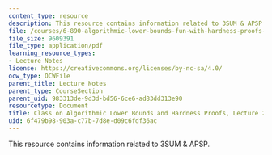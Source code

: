 ```yaml
---
content_type: resource
description: This resource contains information related to 3SUM & APSP.
file: /courses/6-890-algorithmic-lower-bounds-fun-with-hardness-proofs-fall-2014/6f479b98903ac77b7d8ed09c6fdf36ac_MIT6_890F14_L22.pdf
file_size: 9609391
file_type: application/pdf
learning_resource_types:
- Lecture Notes
license: https://creativecommons.org/licenses/by-nc-sa/4.0/
ocw_type: OCWFile
parent_title: Lecture Notes
parent_type: CourseSection
parent_uid: 983313de-9d3d-bd56-6ce6-ad83dd313e90
resourcetype: Document
title: Class on Algorithmic Lower Bounds and Hardness Proofs, Lecture 22 Notes
uid: 6f479b98-903a-c77b-7d8e-d09c6fdf36ac
---
```

This resource contains information related to 3SUM & APSP.